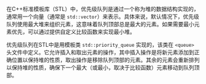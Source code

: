 在C++标准模板库（STL）中，优先级队列是通过一个称为堆的数据结构实现的，通常用一个向量（通常是 `std::vector`）来表示。具体来说，默认情况下，优先级队列使用最大堆来组织元素，这意味着队列顶部总是最大的元素。如果需要最小元素优先，可以通过提供自定义比较函数来实现最小堆。

优先级队列在STL中是用模板类 `std::priority_queue` 实现的，该类在 `<queue>` 头文件中定义。它允许插入和取出元素的操作，其中插入操作是将新元素添加到正确位置以保持堆的性质，取出操作是移除队列顶部的元素。其余的元素会重新排列以保持堆的性质，确保下一个最大（或最小，取决于比较函数）元素移动到队列顶部。